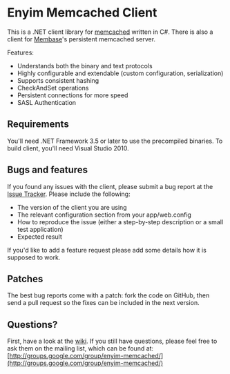 # Enyim Memcached Client

This is a .NET client library for [memcached](http://memcached.org) written in C#. There is also a client for [Membase](http://membase.com)'s persistent memcached server.

Features:

* Understands both the binary and text protocols
* Highly configurable and extendable (custom configuration, serialization)
* Supports consistent hashing
* CheckAndSet operations
* Persistent connections for more speed
* SASL Authentication

## Requirements

You'll need .NET Framework 3.5 or later to use the precompiled binaries. To build client, you'll need Visual Studio 2010.

## Bugs and features

If you found any issues with the client, please submit a bug report at the [Issue Tracker](http://github.com/enyim/EnyimMemcached/issues). Please include the following:

- The version of the client you are using
- The relevant configuration section from your app/web.config
- How to reproduce the issue (either a step-by-step description or a small test application)
- Expected result

If you'd like to add a feature request please add some details how it is supposed to work.

## Patches

The best bug reports come with a patch: fork the code on GitHub, then send a pull request so the fixes can be included in the next version.

## Questions?

First, have a look at the [wiki](http://github.com/enyim/EnyimMemcached/wiki). If you still have questions, please feel free to ask them on the mailing list, which can be found at: [http://groups.google.com/group/enyim-memcached/](http://groups.google.com/group/enyim-memcached/)
